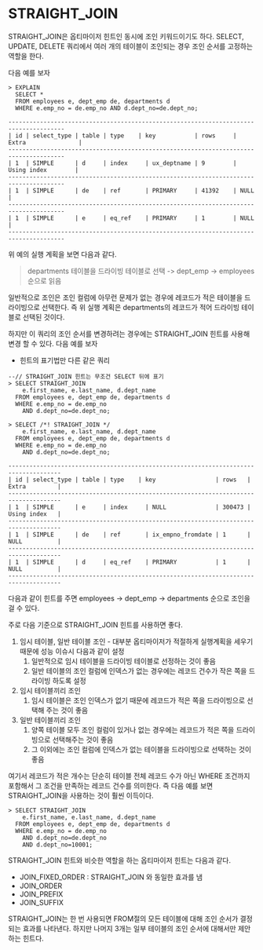 # STRAIGHT_JOIN

STRAIGHT_JOIN은 옵티마이저 힌트인 동시에 조인 키워드이기도 하다. SELECT, UPDATE, DELETE 쿼리에서 여러 개의 테이블이 조인되는 경우 조인 순서를 고정하는 역할을 한다.

다음 예를 보자

```mysql
> EXPLAIN
  SELECT *
  FROM employees e, dept_emp de, departments d
  WHERE e.emp_no = de.emp_no AND d.dept_no=de.dept_no;
  
--------------------------------------------------------------------------------------
| id | select_type | table | type    | key           | rows     | Extra               |
--------------------------------------------------------------------------------------
| 1  | SIMPLE      | d     | index     | ux_deptname | 9        | Using index        |     
--------------------------------------------------------------------------------------
| 1  | SIMPLE      | de    | ref       | PRIMARY     | 41392    | NULL               |     
--------------------------------------------------------------------------------------
| 1  | SIMPLE      | e     | eq_ref    | PRIMARY     | 1        | NULL               |
--------------------------------------------------------------------------------------
```

위 예의 실행 계획을 보면 다음과 같다.

>  departments 테이블을 드라이빙 테이블로 선택 -> dept_emp -> employees 순으로 읽음

일반적으로 조인은 조인 컬럼에 아무런 문제가 없는 경우에 레코드가 적은 테이블을 드라이빙으로 선택한다. 즉 위 실행 계획은 departments의 레코드가 적어 드라이빙 테이블로 선택된 것이다.

하지만 이 쿼리의 조인 순서를 변경하려는 경우에는 STRAIGHT_JOIN 힌트를 사용해 변경 할 수 있다. 다음 예를 보자

* 힌트의 표기법만 다른 같은 쿼리

```mysql
--// STRAIGHT_JOIN 힌트는 무조건 SELECT 뒤에 표기
> SELECT STRAIGHT_JOIN 
    e.first_name, e.last_name, d.dept_name
  FROM employees e, dept_emp de, departments d
  WHERE e.emp_no = de.emp_no
    AND d.dept_no=de.dept_no;
    
> SELECT /*! STRAIGHT_JOIN */
    e.first_name, e.last_name, d.dept_name
  FROM employees e, dept_emp de, departments d
  WHERE e.emp_no = de.emp_no
    AND d.dept_no=de.dept_no;
    
-------------------------------------------------------------------------------------
| id | select_type | table | type    | key                 | rows   | Extra         |
-------------------------------------------------------------------------------------
| 1  | SIMPLE      | e     | index     | NULL              | 300473 | Using index   |     
-------------------------------------------------------------------------------------
| 1  | SIMPLE      | de    | ref       | ix_empno_fromdate | 1      | NULL          |     
-------------------------------------------------------------------------------------
| 1  | SIMPLE      | d     | eq_ref    | PRIMARY           | 1      | NULL          |
-------------------------------------------------------------------------------------
```

다음과 같이 힌트를 주면 employees -> dept_emp -> departments 순으로 조인을 걸 수 있다.

주로 다음 기준으로 STRAIGHT_JOIN 힌트를 사용하면 좋다.

1. 임시 테이블, 일반 테이블 조인 - 대부분 옵티마이저가 적절하게 실행계획을 세우기 때문에 성능 이슈시 다음과 같이 설정
   1. 일반적으로 임시 테이블을 드라이빙 테이블로 선정하는 것이 좋음
   2. 일반 테이블의 조인 컬럼에 인덱스가 없는 경우에는 레코드 건수가 작은 쪽을 드라이빙 하도록 설정
2. 임시 테이블끼리 조인 
   1. 임시 테이블은 조인 인덱스가 없기 때문에 레코드가 적은 쪽을 드라이빙으로 선택해 주는 것이 좋음
3. 일반 테이블끼리 조인
   1. 양쪽 테이블 모두 조인 컬럼이 있거나 없는 경우에는 레코드가 적은 쪽을 드라이빙으로 선택해주는 것이 좋음
   2. 그 이외에는 조인 컬럼에 인덱스가 없는 테이블을 드라이빙으로 선택하는 것이 좋음

여기서 레코드가 적은 개수는 단순히 테이블 전체 레코드 수가 아닌 WHERE 조건까지 포함해서 그 조건을 만족하는 레코드 건수를 의미한다. 즉 다음 예를 보면 STRAIGHT_JOIN을 사용하는 것이 훨씬 이득이다.

```mysql
> SELECT STRAIGHT_JOIN 
    e.first_name, e.last_name, d.dept_name
  FROM employees e, dept_emp de, departments d
  WHERE e.emp_no = de.emp_no
    AND d.dept_no=de.dept_no
    AND d.dept_no=10001;
```

STRAIGHT_JOIN 힌트와 비슷한 역할을 하는 옵티마이저 힌트는 다음과 같다.

* JOIN_FIXED_ORDER : STRAIGHT_JOIN 와 동일한 효과를 냄
* JOIN_ORDER
* JOIN_PREFIX
* JOIN_SUFFIX

STRAIGHT_JOIN는 한 번 사용되면 FROM절의 모든 테이블에 대해 조인 순서가 결정되는 효과를 나타낸다. 하지만 나머지 3개는 일부 테이블의 조인 순서에 대해서만 제안하는 힌트다.